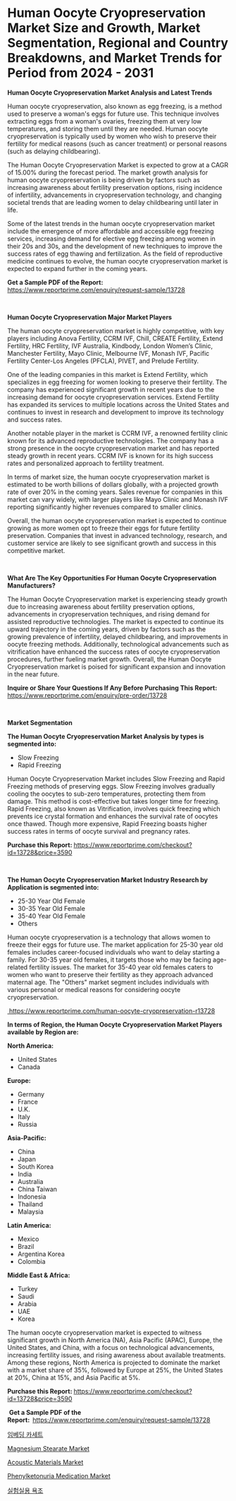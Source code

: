 <p><h1>Human Oocyte Cryopreservation Market Size and Growth, Market Segmentation, Regional and Country Breakdowns, and Market Trends for Period from 2024 -  2031</h1></p><p><strong>Human Oocyte Cryopreservation Market Analysis and Latest Trends</strong></p>
<p><p>Human oocyte cryopreservation, also known as egg freezing, is a method used to preserve a woman's eggs for future use. This technique involves extracting eggs from a woman's ovaries, freezing them at very low temperatures, and storing them until they are needed. Human oocyte cryopreservation is typically used by women who wish to preserve their fertility for medical reasons (such as cancer treatment) or personal reasons (such as delaying childbearing).</p><p>The Human Oocyte Cryopreservation Market is expected to grow at a CAGR of 15.00% during the forecast period. The market growth analysis for human oocyte cryopreservation is being driven by factors such as increasing awareness about fertility preservation options, rising incidence of infertility, advancements in cryopreservation technology, and changing societal trends that are leading women to delay childbearing until later in life.</p><p>Some of the latest trends in the human oocyte cryopreservation market include the emergence of more affordable and accessible egg freezing services, increasing demand for elective egg freezing among women in their 20s and 30s, and the development of new techniques to improve the success rates of egg thawing and fertilization. As the field of reproductive medicine continues to evolve, the human oocyte cryopreservation market is expected to expand further in the coming years.</p></p>
<p><strong>Get a Sample PDF of the Report:&nbsp;</strong> <a href="https://www.reportprime.com/enquiry/request-sample/13728">https://www.reportprime.com/enquiry/request-sample/13728</a></p>
<p>&nbsp;</p>
<p><strong>Human Oocyte Cryopreservation Major Market Players</strong></p>
<p><p>The human oocyte cryopreservation market is highly competitive, with key players including Anova Fertility, CCRM IVF, Chill, CREATE Fertility, Extend Fertility, HRC Fertility, IVF Australia, Kindbody, London Women’s Clinic, Manchester Fertility, Mayo Clinic, Melbourne IVF, Monash IVF, Pacific Fertility Center-Los Angeles (PFCLA), PIVET, and Prelude Fertility.</p><p>One of the leading companies in this market is Extend Fertility, which specializes in egg freezing for women looking to preserve their fertility. The company has experienced significant growth in recent years due to the increasing demand for oocyte cryopreservation services. Extend Fertility has expanded its services to multiple locations across the United States and continues to invest in research and development to improve its technology and success rates.</p><p>Another notable player in the market is CCRM IVF, a renowned fertility clinic known for its advanced reproductive technologies. The company has a strong presence in the oocyte cryopreservation market and has reported steady growth in recent years. CCRM IVF is known for its high success rates and personalized approach to fertility treatment.</p><p>In terms of market size, the human oocyte cryopreservation market is estimated to be worth billions of dollars globally, with a projected growth rate of over 20% in the coming years. Sales revenue for companies in this market can vary widely, with larger players like Mayo Clinic and Monash IVF reporting significantly higher revenues compared to smaller clinics.</p><p>Overall, the human oocyte cryopreservation market is expected to continue growing as more women opt to freeze their eggs for future fertility preservation. Companies that invest in advanced technology, research, and customer service are likely to see significant growth and success in this competitive market.</p></p>
<p>&nbsp;</p>
<p><strong>What Are The Key Opportunities For Human Oocyte Cryopreservation Manufacturers?</strong></p>
<p><p>The Human Oocyte Cryopreservation market is experiencing steady growth due to increasing awareness about fertility preservation options, advancements in cryopreservation techniques, and rising demand for assisted reproductive technologies. The market is expected to continue its upward trajectory in the coming years, driven by factors such as the growing prevalence of infertility, delayed childbearing, and improvements in oocyte freezing methods. Additionally, technological advancements such as vitrification have enhanced the success rates of oocyte cryopreservation procedures, further fueling market growth. Overall, the Human Oocyte Cryopreservation market is poised for significant expansion and innovation in the near future.</p></p>
<p><strong>Inquire or Share Your Questions If Any Before Purchasing This Report:</strong> <a href="https://www.reportprime.com/enquiry/pre-order/13728">https://www.reportprime.com/enquiry/pre-order/13728</a></p>
<p>&nbsp;</p>
<p><strong>Market Segmentation</strong></p>
<p><strong>The Human Oocyte Cryopreservation Market Analysis by types is segmented into:</strong></p>
<p><ul><li>Slow Freezing</li><li>Rapid Freezing</li></ul></p>
<p><p>Human Oocyte Cryopreservation Market includes Slow Freezing and Rapid Freezing methods of preserving eggs. Slow Freezing involves gradually cooling the oocytes to sub-zero temperatures, protecting them from damage. This method is cost-effective but takes longer time for freezing. Rapid Freezing, also known as Vitrification, involves quick freezing which prevents ice crystal formation and enhances the survival rate of oocytes once thawed. Though more expensive, Rapid Freezing boasts higher success rates in terms of oocyte survival and pregnancy rates.</p></p>
<p><strong>Purchase this Report:&nbsp;</strong><a href="https://www.reportprime.com/checkout?id=13728&price=3590">https://www.reportprime.com/checkout?id=13728&price=3590</a></p>
<p>&nbsp;</p>
<p><strong>The Human Oocyte Cryopreservation Market Industry Research by Application is segmented into:</strong></p>
<p><ul><li>25-30 Year Old Female</li><li>30-35 Year Old Female</li><li>35-40 Year Old Female</li><li>Others</li></ul></p>
<p><p>Human oocyte cryopreservation is a technology that allows women to freeze their eggs for future use. The market application for 25-30 year old females includes career-focused individuals who want to delay starting a family. For 30-35 year old females, it targets those who may be facing age-related fertility issues. The market for 35-40 year old females caters to women who want to preserve their fertility as they approach advanced maternal age. The "Others" market segment includes individuals with various personal or medical reasons for considering oocyte cryopreservation.</p></p>
<p><a href="https://www.reportprime.com/human-oocyte-cryopreservation-r13728">&nbsp;https://www.reportprime.com/human-oocyte-cryopreservation-r13728</a></p>
<p><strong>In terms of Region, the Human Oocyte Cryopreservation Market Players available by Region are:</strong></p>
<p>
    <p> <strong> North America: </strong>
        <ul>
            <li>United States</li>
            <li>Canada</li>
        </ul>
        </p> 
    <p> <strong> Europe: </strong>
        <ul>
            <li>Germany</li>
            <li>France</li>
            <li>U.K.</li>
            <li>Italy</li>
            <li>Russia</li>
        </ul>
        </p> 
    <p> <strong> Asia-Pacific: </strong>
        <ul>
            <li>China</li>
            <li>Japan</li>
            <li>South Korea</li>
            <li>India</li>
            <li>Australia</li>
            <li>China Taiwan</li>
            <li>Indonesia</li>
            <li>Thailand</li>
            <li>Malaysia</li>
        </ul>
        </p> 
    <p> <strong> Latin America: </strong>
        <ul>
            <li>Mexico</li>
            <li>Brazil</li>
            <li>Argentina Korea</li>
            <li>Colombia</li>
        </ul>
        </p> 
    <p> <strong> Middle East & Africa: </strong>
        <ul>
            <li>Turkey</li>
            <li>Saudi</li>
            <li>Arabia</li>
            <li>UAE</li>
            <li>Korea</li>
        </ul>
    </p>
    </p>
<p><p>The human oocyte cryopreservation market is expected to witness significant growth in North America (NA), Asia Pacific (APAC), Europe, the United States, and China, with a focus on technological advancements, increasing fertility issues, and rising awareness about available treatments. Among these regions, North America is projected to dominate the market with a market share of 35%, followed by Europe at 25%, the United States at 20%, China at 15%, and Asia Pacific at 5%.</p></p>
<p><strong>Purchase this Report: </strong><a href="https://www.reportprime.com/checkout?id=13728&price=3590">https://www.reportprime.com/checkout?id=13728&price=3590</a></p>
<p>&nbsp;<strong>Get a Sample PDF of the Report:&nbsp;&nbsp;</strong><a href="https://www.reportprime.com/enquiry/request-sample/13728">https://www.reportprime.com/enquiry/request-sample/13728</a></p>
<p><strong></strong></p>
<p><p><a href="https://github.com/khytkeqagplkzqvh/Market-Research-Report-List-1/blob/main/206783122742.md">임베딩 카세트</a></p><p><a href="https://issuu.com/reportprime-2/docs/magnesium-stearate-market-size-2030.pptx">Magnesium Stearate Market</a></p><p><a href="https://issuu.com/reportprime-2/docs/acoustic-materials-market-size-2030.pptx">Acoustic Materials Market</a></p><p><a href="https://github.com/cecuraprangm/Market-Research-Report-List-2/blob/main/phenylketonuria-medication-market.md">Phenylketonuria Medication Market</a></p><p><a href="https://github.com/TimmyMann6767/Market-Research-Report-List-1/blob/main/648798322743.md">실험실용 욕조</a></p></p>